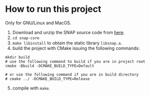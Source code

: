 # How to run this project

Only for GNU/Linux and MacOS.

1. Download and unzip the SNAP source code from [here](https://snap.stanford.edu/snap/download.html).
2. `cd snap-core`
3. `make libinstall` to obtain the static library `libsnap.a`.
4. build the project with CMake issuing the following commands:

```shell
mkdir build
# use the following command to build if you are in project root
cmake -Bbuild -DCMAKE_BUILD_TYPE=Default

# or use the following command if you are in build directory
# cmake ../ -DCMAKE_BUILD_TYPE=Release
```

5. compile with `make`.

